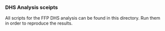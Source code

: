 ### DHS Analysis sceipts
All scripts for the FFP DHS analysis can be found in this directory. Run them in order to reproduce the results.  

